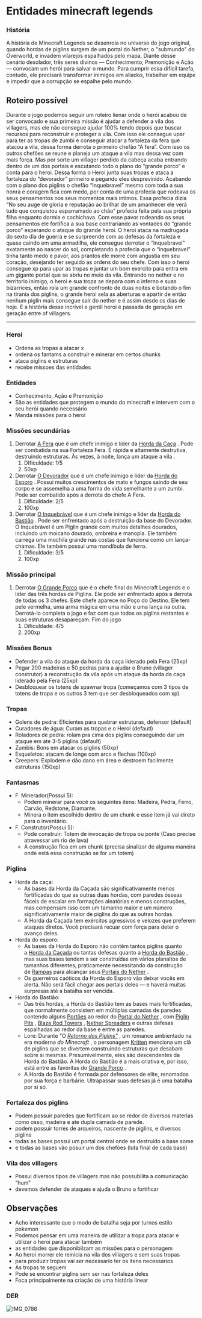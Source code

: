 # Entidades minecraft legends

### História

A história de Minecraft Legends se desenrola no universo do jogo original, quando hordas de piglins surgem de um portal do Nether, o "submundo" do Overworld, e invadem vilarejos espalhados pelo mapa. Diante desse cenário desolador, três seres divinos — Conhecimento, Premonição e Ação — convocam um herói para salvar o mundo. Para cumprir essa difícil tarefa, contudo, ele precisará transformar inimigos em aliados, trabalhar em equipe e impedir que a corrupção se espalhe pelo mundo.

## Roteiro possível

Durante o jogo podemos seguir um roteiro lienar onde o herói acabou de ser convocado e sua primeira missão é ajudar a defender a vila dos villagers, mas ele não consegue ajudar 100% tendo depois que buscar recursos para reconstruir e proteger a vila. Com isso ele consegue upar para ter as tropas de zumbi e conseguir atacar a fortaleza da fera que atacou a vila, dessa forma derrota o primeiro chefão “A fera”. Com isso os outros chefões se reune e planeja um ataque a vila mas dessa vez com mais força. Mas por sorte um villager perdido da cabeça acaba entrando dentro de um dos portais e escutando todo o plano do “grande porco” e conta para o heroi. Dessa forma o Heroi junta suas tropas e ataca a fortaleza do “devorador” primeiro e pegando eles desprevinido. Acabando com o plano dos piglins o chefão “Inquebravel” mesmo com toda a sua honra e coragem fica com medo, por conta de uma profecia que rodeava os seus pensamentos nos seus momentos mais intimos. Essa profecia dizia “No seu auge de gloria e reputação ao brilhar de um amanhecer ele verá tudo que conquistou esparramado ao chão” profecia feita pela sua própria filha enquanto dormia e cochichava. Com esse pavor rodeando os seus pensamentos ele fortifica a sua base contrariando as vontades do “grande porco” esperando o ataque do grande heroi. O heroi ataca na madrugada do sexto dia de guerra e se surpreende com as defesas da fortaleza e quase caindo em uma armadilha, ele consegue derrotar o “Inquebravel” exatamente ao nascer do sol, completando a profecia que o “inquebravel” tinha tanto medo e pavor, aos prantos ele morre com angustia em seu coração, desejando ter seguido as ordens do seu chefe. Com isso o heroi consegue xp para upar as tropas e juntar um bom exercito para entra em um gigante portal que se abriu no meio da vila. Entrando no nether e no territorio inimigo, o heroi e sua tropa se depara com o inferno e suas bizarrices, então rola um grande confronto de duas noites e botando o fim na tirania dos piglins, o grande heroi sela as aberturas e apartir de então nenhum piglin mais consegue sair do nether e é assim desde os dias de hoje. E a história desse incrível e gentil heroi é passada de geração em geração entre of villagers.

---

### Heroi

- Ordena as tropas a atacar x
- ordena os fantams a construir e minerar em certos chunks
- ataca piglins e estruturas
- recebe missoes das entidades

### Entidades

- Conhecimento, Ação e Premonição
- São as entidades que protegem o mundo do minecraft e intervem com o seu herói quando necessário
- Manda missões para o heroi

### Missões secundárias

1. Derrotar [A Fera](https://minecraft.wiki/w/Legends:The_Beast) que é um chefe inimigo e líder da [Horda da Caça](https://minecraft.wiki/w/Legends:Horde_of_the_Hunt) . Pode ser combatida na sua Fortaleza Fera. É rápida e altamente destrutiva, destruindo estruturas. Às vezes, à noite, lança um ataque a vila .
    1. DIficuldade: 1/5
    2. 50xp
2. Derrotar [O Devorador](https://minecraft.wiki/w/Legends:The_Devourer) que é um chefe inimigo e líder da [Horda do Esporo](https://minecraft.wiki/w/Legends:Horde_of_the_Spore) . Possui muitos crescimentos de mato e fungos saindo de seu corpo e se assemelha a uma forma de vida semelhante a um zumbi. Pode ser combatido após a derrota do chefe A Fera.
    1. Dificuldade: 2/5
    2. 100xp
3. Derrotar [O Inquebrável](https://minecraft.wiki/w/Legends:The_Unbreakable) que é um chefe inimigo e líder da [Horda do Bastião](https://minecraft.wiki/w/Legends:Horde_of_the_Bastion) . Pode ser enfrentado após a destruição da base do Devorador. O Inquebrável é um Piglin grande com muitos detalhes dourados, incluindo um moicano dourado, ombreira e manopla. Ele também carrega uma mochila grande nas costas que funciona como um lança-chamas. Ele também possui uma mandíbula de ferro.
    1. Dificuldade: 3/5
    2. 100xp

### Missão principal

1. Derrotar [O Grande Porco](https://minecraft.wiki/w/Legends:The_Great_Hog) que é o chefe final do Minecraft Legends e o líder das três hordas de Piglins. Ele pode ser enfrentado após a derrota de todas os 3 chefes. Este chefe aparece no Poço do Destino. Ele tem pele vermelha, uma arma mágica em uma mão e uma lança na outra. Derrotá-lo completa o jogo e faz com que todos os piglins restantes e suas estruturas desapareçam. Fim do jogo
    1. Dificuldade: 4/5
    2. 200xp

### Missões Bonus

- Defender a vila do ataque da horda da caça liderado pela Fera (25xp)
- Pegar 200 madeiras e 50 pedras para a ajudar o Bruno (villager construtor) a reconstrução da vila após um ataque da horda da caça liderado pela Fera (25xp)
- Desbloquear os totens de spawnar tropa (começamos com 3 tipos de totens de tropa e os outros 3 tem que ser desbloqueados com xp)

### Tropas

- Golens de pedra: Eficientes para quebrar estruturas, defensor (default)
- Curadores de água: Curam as tropas e o Heroi (defautl)
- Roladores de pedra: rolam pra cima dos piglins conseguindo dar um ataque em ate 3-5 piglins (default)
- Zumbis: Bons em atacar os piglins (50xp)
- Esqueletos: atacam de longe com arco e flechas (100xp)
- Creepers: Explodem e dão dano em área e destroem facilmente estruturas (150xp)

### Fantasmas

- F. Minerador(Possui 5):
    - Podem minerar para você os seguintes itens: Madeira, Pedra, Ferro, Carvão, Redstone, Diamante.
    - Minera o item escolhido dentro de um chunk e esse item já vai direto para o inventário.
- F. Construtor(Possui 5):
    - Pode construir: Totem de invocação de tropa ou ponte (Caso precise atravessar  um rio de lava)
    - A construção fica em um chunk (precisa sinalizar de alguma maneira onde está essa construção se for um totem)

### Piglins

- Horda da caça:
    - As bases da Horda da Caçada são significativamente menos fortificadas do que as outras duas hordas, com paredes ósseas fáceis de escalar em formações aleatórias e menos construções, mas compensam isso com um tamanho maior e um número significativamente maior de piglins do que as outras hordas.
    - A Horda da Caçada tem exércitos agressivos e velozes que preferem ataques diretos. Você precisará recuar com força para deter o avanço deles.
- Horda do esporo:
    - As bases da Horda do Esporo não contêm tantos piglins quanto a [Horda da Caçada](https://minecraft.wiki/w/Legends:Horde_of_the_Hunt) ou tantas defesas quanto a [Horda do Bastião](https://minecraft.wiki/w/Legends:Horde_of_the_Bastion) , mas suas bases tendem a ser construídas em vários planaltos de tamanhos diferentes, praticamente necessitando da construção de [Rampas](https://minecraft.wiki/w/Legends:Ramp) para alcançar seus [Portais do Nether](https://minecraft.wiki/w/Legends:Nether_Portal) .
    - Os guerreiros caóticos da Horda do Esporo vão deixar vocês em alerta. Não será fácil chegar aos portais deles — e haverá muitas surpresas até a batalha ser vencida.
- Horda do Bastião:
    - Das três hordas, a Horda do Bastião tem as bases mais fortificadas, que normalmente consistem em múltiplas camadas de paredes contendo alguns [Portões](https://minecraft.wiki/w/Legends:Gate) ao redor do [Portal do Nether](https://minecraft.wiki/w/Legends:Nether_Portal) , com [Piglin Pits](https://minecraft.wiki/w/Legends:Piglin_Pit) , [Blaze Rod Towers](https://minecraft.wiki/w/Legends:Blaze_Rod_Tower) , [Nether Spreaders](https://minecraft.wiki/w/Legends:Nether_Spreader) e outras defesas espalhadas ao redor da base e entre as paredes.
    - Lore: Durante "O [*Retorno dos Piglins"*](https://minecraft.wiki/w/Legends:Return_of_the_Piglins) , um romance ambientado na era moderna *do Minecraft* , o personagem [Kritten](https://minecraft.wiki/w/Legends:Great_Kritten) menciona um clã de piglins que se divertem construindo estruturas que desabam sobre si mesmas. Presumivelmente, eles são descendentes da Horda do Bastião. A Horda do Bastião é a mais criativa e, por isso, está entre as favoritas do [Grande Porco](https://minecraft.wiki/w/Legends:The_Great_Hog) .
    - A Horda do Bastião é formada por defensores de elite, renomados por sua força e barbárie. Ultrapassar suas defesas já é uma batalha por si só.

### Fortaleza dos piglins

- Podem possuir paredes que fortificam ao se redor de diversos materias como osso, madeira e ate dupla camada de parede.
- podem possuir torres de arqueiros, nascente de piglins, e diversos piglins
- todas as bases possui um portal central onde se destruido a base some
- e todas as bases vão posuir um dos chefões (luta final de cada base)

### Vila dos villagers

- Possui diversos tipos de villagers mas não possubilita a comunicação “hum”
- devemos defender de ataques e ajuda o Bruno a fortificar

## Observações


- Acho interessante que o modo de batalha seja por turnos estilo pokemon
- Podemos pensar em uma maneira de utilizar a tropa para atacar e utilizar o heroi para atacar também
- as entidades que disponibilzam as missões para o personagem
- Ao heroi morrer ele reinicia na vila dos villagers e sem suas tropas
- para produzir tropas vai ser necessario ter os itens necessarios
- As tropas te seguem
- Pode se encontrar piglins sem ser nas fortaleza deles
- Foca principalmente na criação de uma história linear

### DER
![IMG_0786](https://github.com/user-attachments/assets/d39cb3d2-635c-493c-8fb1-f1c50911996f)
